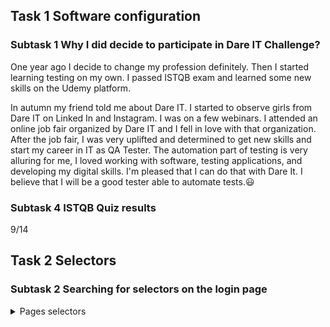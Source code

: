 ## Task 1 Software configuration

### Subtask 1 Why I did decide to participate in Dare IT Challenge?

One year ago I decide to change my profession definitely. Then I started learning testing on my own. I passed ISTQB exam and learned some new skills
on the Udemy platform.

In autumn my friend told me about Dare IT. I started to observe girls from Dare IT on Linked In and Instagram. 
I was on a few webinars. I attended an online job fair organized by Dare IT and I fell in love with that organization. 
After the job fair, I was very uplifted and determined to get new skills and start my career in IT as QA Tester. 
The automation part of testing is very alluring for me, I loved working with software, testing applications, and developing my digital skills.
I'm pleased that I can do that with Dare It. I believe that I will be a good tester able to automate tests.:smiley:
                                                                                   

### Subtask 4 ISTQB Quiz results

9/14

## Task 2 Selectors

### Subtask 2 Searching for selectors on the login page
 <details>
<summary> Pages selectors</summary>
 - Scouts_Panel_header_xpath
  - //*[@id="__next"]/form/div/div[1]/h5
  - //*[text()="Scouts Panel"]
  - //child::div/h5
 - login_field_xpath
  - //*[@id="__next"]/form/div/div[1]/div[1]/div[1]//input
  - //*[@name="login"]
  - //*[@type="text"]
 - password_field_xpath
  - //*[@id="__next"]/form/div/div[1]/div[2]/div[1]//input
  - //*[@name="password"]
  - //*[@type="password"]
 - sign_in_button_xpath
  - //*[@id="__next"]/form/div/div[2]/button//span
  - //*[@class="MuiButton-label"]
  - //child::div/button//span
 - remind_password_hyperlink_xpath
  - //*[@id="__next"]/form/div/div[1]/a
  - //*[text()="Remind password"]
  - //child::div/a
 - language_listbox_xpath
  - //*[@id="__next"]/form/div/div[2]/div[1]//div
  - //*[@role="button"]
  - //*[@aria-haspopup="listbox"]
<\details>
